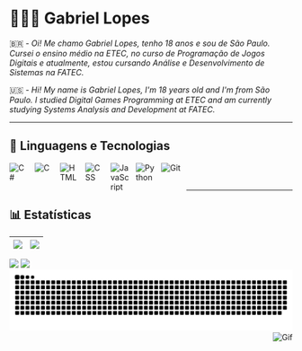 # 🧑🏻‍💻 Gabriel Lopes
🇧🇷 - _Oi! Me chamo Gabriel Lopes, tenho 18 anos e sou de São Paulo. Cursei o ensino médio na ETEC, no curso de Programação de Jogos Digitais e atualmente, estou cursando Análise e Desenvolvimento de Sistemas na FATEC._

🇺🇸 - _Hi! My name is Gabriel Lopes, I'm 18 years old and I'm from São Paulo. I studied Digital Games Programming at ETEC and am currently studying Systems Analysis and Development at FATEC._

-------
## 🤖 Linguagens e Tecnologias

<img 
    align="left" 
    alt="C#" 
    title="C#"
    width="35px"
    height="50px"
    style="padding-right: 10px;" 
    src="https://cdn.jsdelivr.net/gh/devicons/devicon@latest/icons/csharp/csharp-original.svg" 
/>
<img 
    align="left" 
    alt="C" 
    title="C"
    width="35px"
    height="50px"
    style="padding-right: 10px;" 
    src="https://cdn.jsdelivr.net/gh/devicons/devicon@latest/icons/c/c-original.svg" 
/>
<img 
    align="left" 
    alt="HTML"
    title="HTML" 
    width="35px"
    height="50px"
    style="padding-right: 10px;" 
    src="https://cdn.jsdelivr.net/gh/devicons/devicon@latest/icons/html5/html5-original.svg" 
/>
<img 
    align="left" 
    alt="CSS" 
    title="CSS"
    width="35px" 
    height="50px"
    style="padding-right: 10px;" 
    src="https://cdn.jsdelivr.net/gh/devicons/devicon@latest/icons/css3/css3-original.svg" 
/>
<img 
    align="left" 
    alt="JavaScript" 
    title="JavaScript"
    width="35px" 
    height="50px"
    style="padding-right: 10px;" 
    src="https://cdn.jsdelivr.net/gh/devicons/devicon@latest/icons/javascript/javascript-original.svg" 
/>
<img 
    align="left" 
    alt="Python" 
    title="Python"
    width="35px"
    height="50px"
    style="padding-right: 10px;" 
    src="https://cdn.jsdelivr.net/gh/devicons/devicon@latest/icons/python/python-original.svg" 
/>
<img 
    align="left" 
    alt="Git" 
    title="Git"
    width="35px"
    height="50px"
    style="padding-right: 10px;" 
    src="https://cdn.jsdelivr.net/gh/devicons/devicon@latest/icons/git/git-original.svg" 
/>
<br/>
<br/>

--------

  ## 📊 Estatísticas
  
| <a href="https://github.com/anuraghazra/github-readme-stats"><img align="center" src="https://github-readme-stats.vercel.app/api?username=gabriellva&show_icons=true&include_all_commits=true&count_private=true&theme=aura&hide_border=true" height="180" /></a> | <a href="https://github.com/anuraghazra/github-readme-stats"><img align="center" src="https://github-readme-stats.vercel.app/api/top-langs/?username=gabriellva&layout=compact&langs_count=8&theme=aura&hide_border=true" height="180" /></a> |
| ------------- | ------------- |

<div> 
  <a href = "mailto:gabriellva2007@gmail.com"><img src="https://img.shields.io/badge/-Gmail-%23333?style=for-the-badge&logo=gmail&logoColor=white" target="_blank"></a>
  <a href="https://www.linkedin.com/in/gabriel-lopes-a571a4358" target="_blank"><img src="https://img.shields.io/badge/-LinkedIn-%230077B5?style=for-the-badge&logo=linkedin&logoColor=white" target="_blank"></a> 
</div>

<picture>
  <source media="(prefers-color-scheme: dark)" srcset="https://raw.githubusercontent.com/gabriellva/gabriellva/output/github-snake-dark.svg" />
  <source media="(prefers-color-scheme: light)" srcset="https://raw.githubusercontent.com/gabriellva/gabriellva/output/github-snake.svg" />
  <img alt="github-snake" src="https://raw.githubusercontent.com/gabriellva/gabriellva/output/github-snake.svg" />
  <img align="right" alt="Gif" scr="https://cdn.discordapp.com/attachments/1342723623089078296/1378069410685784136/giphy.gif?ex=683b42a6&is=6839f126&hm=cf5092865a9587b3d232fe72c7270dbbb6f7a375db94d4fcad282989b9bfe6e8&" />
</picture>


